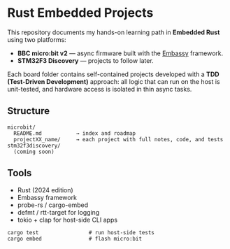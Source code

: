 # Rust Embedded Projects

This repository documents my hands-on learning path in **Embedded Rust** using two platforms:

- **BBC micro:bit v2** — async firmware built with the [Embassy](https://embassy.dev) framework.
- **STM32F3 Discovery** — projects to follow later.

Each board folder contains self-contained projects developed with a **TDD (Test-Driven Development)** approach: all logic that can run on the host is unit-tested, and hardware access is isolated in thin async tasks.

## Structure

```
microbit/
  README.md           → index and roadmap
  projectXX_name/     → each project with full notes, code, and tests
stm32f3discovery/
  (coming soon)
```

## Tools

- Rust (2024 edition)
- Embassy framework
- probe-rs / cargo-embed
- defmt / rtt-target for logging
- tokio + clap for host-side CLI apps

```
cargo test                # run host-side tests
cargo embed               # flash micro:bit
```
